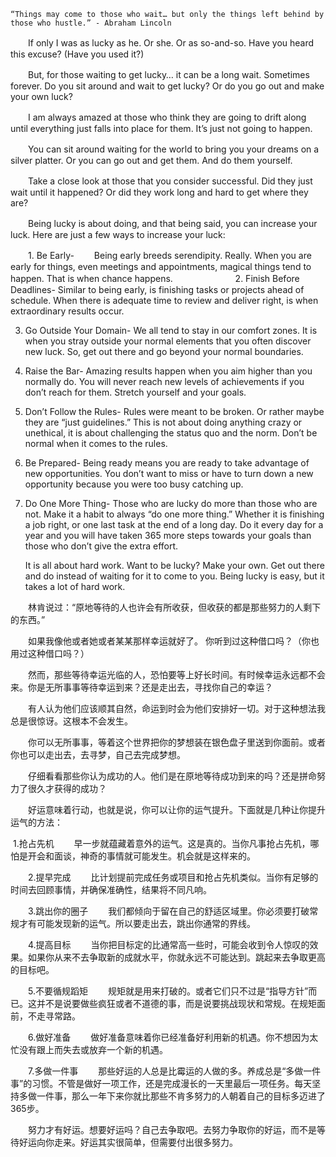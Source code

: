     “Things may come to those who wait… but only the things left behind by those who hustle.” - Abraham Lincoln
　　If only I was as lucky as he. Or she. Or as so-and-so. Have you heard this excuse? (Have you used it?)

　　But, for those waiting to get lucky… it can be a long wait. Sometimes forever. Do you sit around and wait to get lucky? Or do you go out and make your own luck?

　　I am always amazed at those who think they are going to drift along until everything just falls into place for them. It’s just not going to happen.

　　You can sit around waiting for the world to bring you your dreams on a silver platter. Or you can go out and get them. And do them yourself.

　　Take a close look at those that you consider successful. Did they just wait until it happened? Or did they work long and hard to get where they are?

　　Being lucky is about doing, and that being said, you can increase your luck. Here are just a few ways to increase your luck:



　　1. Be Early-
　　Being early breeds serendipity. Really. When you are early for things, even meetings and appointments, magical things tend to happen. That is when chance happens.
　　
　　
　　
  2. Finish Before Deadlines-
       Similar to being early, is finishing tasks or projects ahead of schedule. When there is adequate time to review and deliver right, is when extraordinary results occur.

       

  3. Go Outside Your Domain-
       We all tend to stay in our comfort zones. It is when you stray outside your normal elements that you often discover new luck. So, get out there and go beyond your normal boundaries.

       

  4. Raise the Bar-
       Amazing results happen when you aim higher than you normally do. You will never reach new levels of achievements if you don’t reach for them. Stretch yourself and your goals.

       

  5. Don’t Follow the Rules-
       Rules were meant to be broken. Or rather maybe they are “just guidelines.” This is not about doing anything crazy or unethical, it is about challenging the status quo and the norm. Don’t be normal when it comes to the rules.

       

  6. Be Prepared-
       Being ready means you are ready to take advantage of new opportunities. You don’t want to miss or have to turn down a new opportunity because you were too busy catching up.

       

  7. Do One More Thing-
       Those who are lucky do more than those who are not. Make it a habit to always “do one more thing.” Whether it is finishing a job right, or one last task at the end of a long day. Do it every day for a year and you will have taken 365 more steps towards your goals than those who don’t give the extra effort.

       

       It is all about hard work. Want to be lucky? Make your own. Get out there and do instead of waiting for it to come to you. Being lucky is easy, but it takes a lot of hard work.

       

　　林肯说过：“原地等待的人也许会有所收获，但收获的都是那些努力的人剩下的东西。”

　　如果我像他或者她或者某某那样幸运就好了。 你听到过这种借口吗？（你也用过这种借口吗？）

　　然而，那些等待幸运光临的人，恐怕要等上好长时间。有时候幸运永远都不会来。你是无所事事等待幸运到来？还是走出去，寻找你自己的幸运？

　　有人认为他们应该顺其自然，命运到时会为他们安排好一切。对于这种想法我总是很惊讶。这根本不会发生。

　　你可以无所事事，等着这个世界把你的梦想装在银色盘子里送到你面前。或者你也可以走出去，去寻梦，自己去完成梦想。

　　仔细看看那些你认为成功的人。他们是在原地等待成功到来的吗？还是拼命努力了很久才获得的成功？

　　好运意味着行动，也就是说，你可以让你的运气提升。下面就是几种让你提升运气的方法：

​      1.抢占先机
　　早一步就蕴藏着意外的运气。这是真的。当你凡事抢占先机，哪怕是开会和面谈，神奇的事情就可能发生。机会就是这样来的。

　　2.提早完成
　　比计划提前完成任务或项目和抢占先机类似。当你有足够的时间去回顾事情，并确保准确性，结果将不同凡响。

　　3.跳出你的圈子
　　我们都倾向于留在自己的舒适区域里。你必须要打破常规才有可能发现新的运气。所以要走出去，跳出你通常的界线。

　　4.提高目标
　　当你把目标定的比通常高一些时，可能会收到令人惊叹的效果。如果你从来不去争取新的成就水平，你就永远不可能达到。跳起来去争取更高的目标吧。

　　5.不要循规蹈矩
　　规矩就是用来打破的。或者它们只不过是“指导方针”而已。这并不是说要做些疯狂或者不道德的事，而是说要挑战现状和常规。在规矩面前，不走寻常路。

　　6.做好准备
　　做好准备意味着你已经准备好利用新的机遇。你不想因为太忙没有跟上而失去或放弃一个新的机遇。

　　7.多做一件事
　　那些好运的人总是比霉运的人做的多。养成总是“多做一件事”的习惯。不管是做好一项工作，还是完成漫长的一天里最后一项任务。每天坚持多做一件事，那么一年下来你就比那些不肯多努力的人朝着自己的目标多迈进了365步。

　　努力才有好运。想要好运吗？自己去争取吧。去努力争取你的好运，而不是等待好运向你走来。好运其实很简单，但需要付出很多努力。